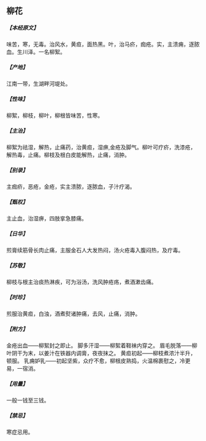 ## 柳花

##### 【本经原文】
味苦，寒，无毒。治风水，黄疸，面热黑。叶，治马疥，痂疮。实，主溃痈，逐脓血。生川泽。一名柳絮。
##### 【产地】
江南一带，生湖畔河堤处。
##### 【性味】
柳絮，柳枝，柳叶，柳根皆味苦，性寒。
##### 【主治】
柳絮为祛湿，解热，止痛药，治黄疸，湿痹,金疮及脚气。柳叶可疗疥，洗漆疮，解热毒，止痛。柳枝及根白皮能解热，止痛，消肿。
##### 【别录】
主痂疥，恶疮，金疮，实主溃脓，逐脓血，子汁疗渴。
##### 【甄权】
主止血，治湿痹，四肢挛急膝痛。
##### 【日华】
煎膏续筋骨长肉止痛，主服金石人大发热闷，汤火疮毒入腹闷热，及疔毒。
##### 【苏敬】
柳枝与根主治痰热淋疾，可为浴汤，洗风肿疮疡，煮酒漱齿痛。
##### 【时珍】
煎服治黄疸，白浊，酒煮熨诸肿痛，去风，止痛，消肿。
##### 【附方】
金疮出血——柳絮封之即止。
脚多汗湿——柳絮着鞋袜内穿之。
眉毛脱落——柳叶阴干为末，以姜汁在铁器内调膏，夜夜抹之。
黄疸初起——柳枝煮浓汁半升，顿服。
乳痈妒乳——初起坚紫，众疗不愈，柳根皮熟捣，火温棉裹慰之，冷更易，一宿消。
##### 【用量】
一般一钱至三钱。
##### 【禁忌】
寒症忌用。